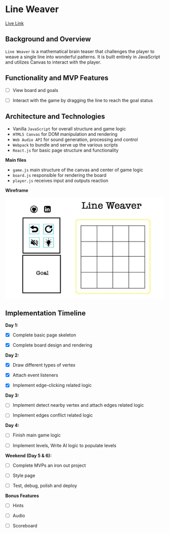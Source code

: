 # Line Weaver

[Live Link](https://github.com/xiaoyuny/javascript-project)

## Background and Overview

`Line Weaver` is a mathematical brain teaser that challenges the player to weave a single line into wonderful patterns. It is built entirely in JavaScript and utilizes Canvas to interact with the player.

## Functionality and MVP Features

- [ ] View board and goals

- [ ] Interact with the game by dragging the line to reach the goal status

## Architecture and Technologies

- Vanilla `JavaScript` for overall structure and game logic
- `HTML5 Canvas` for DOM manipulation and rendering
- `Web Audio API` for sound generation, processing and control
- `Webpack` to bundle and serve up the various scripts
- `React.js` for basic page structure and functionality

**Main files**

- `game.js` main structure of the canvas and center of game logic
- `board.js` responsible for rendering the board
- `player.js` receives input and outputs reaction

**Wireframe**

![](readme_img/wireframe.jpg)

## Implementation Timeline

**Day 1:**

- [x] Complete basic page skeleton

- [x] Complete board design and rendering

**Day 2:**

- [x] Draw different types of vertex

- [x] Attach event listeners

- [x] Implement edge-clicking related logic

**Day 3:**

- [ ] Implement detect nearby vertex and attach edges related logic

- [ ] Implement edges conflict related logic

**Day 4:**

- [ ] Finish main game logic

- [ ] Implement levels, Write AI logic to populate levels

**Weekend (Day 5 & 6):**

- [ ] Complete MVPs an iron out project

- [ ] Style page

- [ ] Test, debug, polish and deploy

**Bonus Features**

- [ ] Hints

- [ ] Audio

- [ ] Scoreboard

